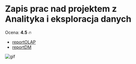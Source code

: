 # Zapis prac nad projektem z Analityka i eksploracja danych

Ocena: **4.5** :fire:

 - [reportOLAP](https://github.com/Torak28/Analityka_Eksploracja_Danych/blob/master/1_OLAP/reportOLAP.pdf)
 - [reportDM](https://github.com/Torak28/Analityka_Eksploracja_Danych/blob/master/2_Data_Mining/reportDM.pdf)

![gif](https://media.giphy.com/media/Mp4hQy51LjY6A/giphy.gif)